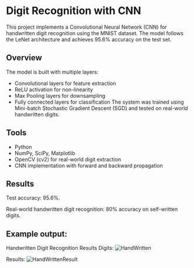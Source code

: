 # Digit Recognition with CNN
This project implements a Convolutional Neural Network (CNN) for handwritten digit recognition using the MNIST dataset. The model follows the LeNet architecture and achieves 95.6% accuracy on the test set.

## Overview
The model is built with multiple layers:
* Convolutional layers for feature extraction
* ReLU activation for non-linearity
* Max Pooling layers for downsampling
* Fully connected layers for classification
The system was trained using Mini-batch Stochastic Gradient Descent (SGD) and tested on real-world handwritten digits.

## Tools
* Python
* NumPy, SciPy, Matplotlib
* OpenCV (cv2) for real-world digit extraction
* CNN implementation with forward and backward propagation

## Results
Test accuracy: 95.6%. 

Real-world handwritten digit recognition: 80% accuracy on self-written digits.


## Example output:
Handwritten Digit Recognition Results
Digits:
![HandWritten](relative/screenshot/HandWritten.png)

Results:
![HandWrittenResult](relative/screenshot/HandWrittenResult.png)


